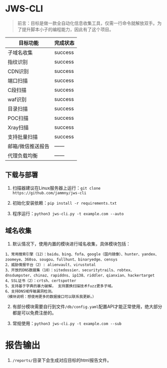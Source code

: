 # JWS-CLI  

> 前言：目标是做一款全自动化信息收集工具，仅需一行命令就解放双手。为了提升脚本小子的编程能力，因此有了这个项目。

| 目标功能      | 完成状态    |
|-----------|---------|
| 子域名收集     | success |
| 指纹识别      | success |
| CDN识别     | success |
| 端口扫描      | success |
| C段扫描      | success |
| waf识别     | success |
| 目录扫描      | success |
| POC扫描     | success |
| Xray扫描    | success |
| 支持批量扫描    | success |
| 邮箱/微信推送报告 | ——      |
| 代理负载均衡    | ——      |

## 下载与部署 
1. 扫描器建议在Linux服务器上运行：`git clone https://github.com/jammny/jws-cli`

2. 初始化安装依赖：`pip install -r requirements.txt`  

3. 程序运行：`python3 jws-cli.py -t example.com --auto`  


## 域名收集

1. 默认情况下，使用内置的模块进行域名收集，具体模块包括：  

```angular2html
1、常用搜索引擎（12）：baidu、bing、fofa、google（国内镜像）、hunter、yandex、zoomeye、360so、sougou、fullhunt、binaryedge、censys  
2、威胁情报平台（2）: alienvault、virustotal  
3、开放的DNS数据集（10）：sitedossier、securitytrails、robtex、dnsdumpster、chinaz、rapiddns、ip138、riddler、qianxian、hackertarget  
4、SSL证书（2）：crtsh、certspotter  
5、支持基于字典的暴力破解， 支持置换扫描技术fuzz更多子域。  
6、支持DNS域传输漏洞检测。  
（模块说明：想使用更多的数据接口可以联系我更新。）
```

2. 有部分模块需要自行到文件`/db/config.yaml`配置API才能正常使用，绝大部分都是可以免费注册的。  


3. 常规使用：`python3 jws-cli.py -t example.com --sub`


# 报告输出
1. `/reports/`目录下会生成对应目标的html报告文件。


